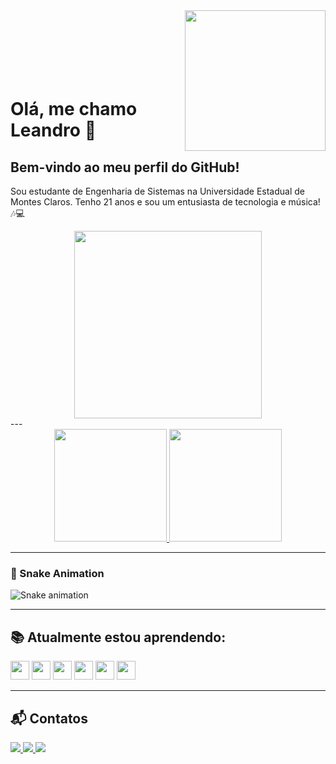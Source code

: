 <img align="right" width="225px" src="https://github.com/user-attachments/assets/c58754db-ef4b-4831-9484-eca4211d4f2d">
</br>
</br>
</br>
</br>
</br>
</br>

# Olá, me chamo Leandro 👋

## Bem-vindo ao meu perfil do GitHub!

Sou estudante de Engenharia de Sistemas na Universidade Estadual de Montes Claros. Tenho 21 anos e sou um entusiasta de tecnologia e música! 🎶💻
<br>
<div align= "center">
<img src="https://media1.tenor.com/m/GiUbb4qg_vwAAAAd/csharp-cat-programmer.gif" width="300"/>
</div>
---
<div></div>
<div align="center">
  <a href="https://github.com/Leandro-Callado">
    <img height="180em" src="https://github-readme-stats.vercel.app/api/top-langs/?username=Leandro-Callado&layout=compact&langs_count=7&theme=dracula"/>
    <img height="180em" src="https://github-readme-stats.vercel.app/api?username=Leandro-Callado&show_icons=true&theme=dracula&include_all_commits=true&count_private=true"/>
  </a>
</div>

---

### 🐍 Snake Animation

![Snake animation](https://github.com/Leandro-Callado/Leandro-Callado/blob/output/github-contribution-grid-snake.svg)

---

## 📚 Atualmente estou aprendendo:

<p align="left">
  <img height="30" src="https://cdn.jsdelivr.net/gh/devicons/devicon/icons/c/c-original.svg" />
  <img height="30" src="https://cdn.jsdelivr.net/gh/devicons/devicon/icons/css3/css3-original.svg" />
  <img height="30" src="https://cdn.jsdelivr.net/gh/devicons/devicon/icons/html5/html5-original.svg" />
  <img height="30" src="https://cdn.jsdelivr.net/gh/devicons/devicon/icons/java/java-original.svg" />
  <img height="30" src="https://cdn.jsdelivr.net/gh/devicons/devicon/icons/mysql/mysql-original.svg" />
  <img height="30" src="https://cdn.jsdelivr.net/gh/devicons/devicon/icons/git/git-original.svg" />
</p>

---

## 📬 Contatos

<div align="left">
  <a href="https://www.instagram.com/lea_callado/" target="_blank">
    <img src="https://img.shields.io/badge/-Instagram-%23E4405F?style=for-the-badge&logo=instagram&logoColor=white">
  
  <a href="mailto:leandrocallado2@gmail.com" target="_blank">
    <img src="https://img.shields.io/badge/Gmail-D14836?style=for-the-badge&logo=gmail&logoColor=white">
  </a>
  <a href="https://www.linkedin.com/in/leandro-castilho-676ab5269/" target="_blank">
    <img src="https://img.shields.io/badge/-LinkedIn-%230077B5?style=for-the-badge&logo=linkedin&logoColor=white">
  </a>
</div>
